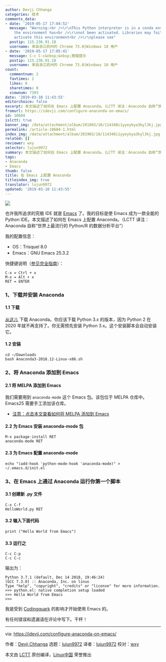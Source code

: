 ```yaml
---
author: Devji Chhanga
categories: 技术
comments_data:
- date: '2019-05-17 17:04:52'
  message: "Warning:<br />\r\nThis Python interpreter is in a conda environment, but
    the environment has<br />\r\nnot been activated. Libraries may fail to load.&nbsp;&nbsp;To
    activate this environment<br />\r\nplease see"
  postip: 115.236.91.18
  username: 来自浙江杭州的 Chrome 73.0|Windows 10 用户
- date: '2019-05-17 17:05:41'
  message: C-c C-c&nbsp;&nbsp;报错提示
  postip: 115.236.91.18
  username: 来自浙江杭州的 Chrome 73.0|Windows 10 用户
count:
  commentnum: 2
  favtimes: 1
  likes: 0
  sharetimes: 0
  viewnum: 7393
date: '2019-03-10 11:43:55'
editorchoice: false
excerpt: 本文描述了如何在 Emacs 上配置 Anaconda。（LCTT 译注：Anaconda 自称“世界上最流行的 Python/R 的数据分析平台”）
fromurl: https://idevji.com/configure-anaconda-on-emacs/
id: 10604
islctt: true
banner_img: /data/attachment/album/201903/10/114348i1yyeykya3kyl3kj.jpg
permalink: /article-10604-1.html
index_img: /data/attachment/album/201903/10/114348i1yyeykya3kyl3kj.jpg.thumb.jpg
related: []
reviewer: wxy
selector: lujun9972
summary: 本文描述了如何在 Emacs 上配置 Anaconda。（LCTT 译注：Anaconda 自称“世界上最流行的 Python/R 的数据分析平台”）
tags:
- Anaconda
- Emacs
thumb: false
title: 在 Emacs 上配置 Anaconda
titleindex_img: true
translator: lujun9972
updated: '2019-03-10 11:43:55'
---
```


![](/data/attachment/album/201903/10/114348i1yyeykya3kyl3kj.jpg)


也许我所追求的究极 IDE 就是 [Emacs](https://www.gnu.org/software/emacs/) 了。我的目标是使 Emacs 成为一款全能的 Python IDE。本文描述了如何在 Emacs 上配置 Anaconda。（LCTT 译注：Anaconda 自称“世界上最流行的 Python/R 的数据分析平台”）


我的配置信息：


* OS：Trisquel 8.0
* Emacs：GNU Emacs 25.3.2


快捷键说明（[参见完全指南](https://www.math.uh.edu/%7Ebgb/emacs_keys.html)）：



```
C-x = Ctrl + x
M-x = Alt + x
RET = ENTER
```

### 1、下载并安装 Anaconda


#### 1.1 下载


[从这儿](https://www.anaconda.com/download/#linux) 下载 Anaconda。你应该下载 Python 3.x 的版本，因为 Python 2 在 2020 年就不再支持了。你无需预先安装 Python 3.x。这个安装脚本会自动安装它。


#### 1.2 安装



```
cd ~/Downloads
bash Anaconda3-2018.12-Linux-x86.sh
```

### 2、将 Anaconda 添加到 Emacs


#### 2.1 将 MELPA 添加到 Emacs


我们需要用到 `anaconda-mode` 这个 Emacs 包。该包位于 MELPA 仓库中。Emacs25 需要手工添加该仓库。


* [注意：点击本文查看如何将 MELPA 添加到 Emacs](https://melpa.org/#/getting-started)


#### 2.2 为 Emacs 安装 anaconda-mode 包



```
M-x package-install RET
anaconda-mode RET
```

#### 2.3 为 Emacs 配置 anaconda-mode



```
echo "(add-hook 'python-mode-hook 'anaconda-mode)" > ~/.emacs.d/init.el
```

### 3、在 Emacs 上通过 Anaconda 运行你第一个脚本


#### 3.1 创建新 .py 文件



```
C-x C-f
HelloWorld.py RET
```

#### 3.2 输入下面代码



```
print ("Hello World from Emacs")
```

#### 3.3 运行之



```
C-c C-p
C-c C-c
```

输出为：



```
Python 3.7.1 (default, Dec 14 2018, 19:46:24)
[GCC 7.3.0] :: Anaconda, Inc. on linux
Type "help", "copyright", "credits" or "license" for more information.
>>> python.el: native completion setup loaded
>>> Hello World from Emacs
>>>
```

我是受到 [Codingquark](https://codingquark.com) 的影响才开始使用 Emacs 的。


有任何错误和遗漏请在评论中写下。干杯！




---


via: <https://idevji.com/configure-anaconda-on-emacs/>


作者：[Devji Chhanga](https://idevji.com/author/admin/) 选题：[lujun9972](https://github.com/lujun9972) 译者：[lujun9972](https://github.com/lujun9972) 校对：[wxy](https://github.com/wxy)


本文由 [LCTT](https://github.com/LCTT/TranslateProject) 原创编译，[Linux中国](https://linux.cn/) 荣誉推出